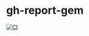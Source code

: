 # gh-report-gem

[![CI](https://github.com/rhodge-hash/report/actions/workflows/ci.yml/badge.svg?branch=main&event=deployment_status)](https://github.com/rhodge-hash/report/actions/workflows/ci.yml)

